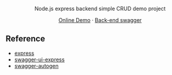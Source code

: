 <p align="center"> Node.js express backend simple CRUD demo project</p>

<p align="center">
    <a href="https://node-js-demo.azxcvba99.net/" target="blank">Online Demo</a>
    ·
     <a href="https://node-js-demo-api.azxcvba99.net/swagger" target="blank">Back-end swagger</a>
</p>

## Reference
- [express](https://github.com/expressjs/express)
- [swagger-ui-express](https://github.com/scottie1984/swagger-ui-express)
- [swagger-autogen](https://github.com/davibaltar/swagger-autogen)
